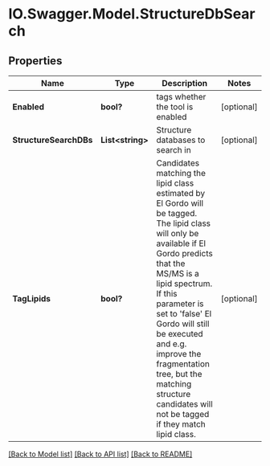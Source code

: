 # IO.Swagger.Model.StructureDbSearch
## Properties

Name | Type | Description | Notes
------------ | ------------- | ------------- | -------------
**Enabled** | **bool?** | tags whether the tool is enabled | [optional] 
**StructureSearchDBs** | **List&lt;string&gt;** | Structure databases to search in | [optional] 
**TagLipids** | **bool?** | Candidates matching the lipid class estimated by El Gordo will be tagged.  The lipid class will only be available if El Gordo predicts that the MS/MS is a lipid spectrum.  If this parameter is set to &#x27;false&#x27; El Gordo will still be executed and e.g. improve the fragmentation  tree, but the matching structure candidates will not be tagged if they match lipid class. | [optional] 

[[Back to Model list]](../README.md#documentation-for-models) [[Back to API list]](../README.md#documentation-for-api-endpoints) [[Back to README]](../README.md)

